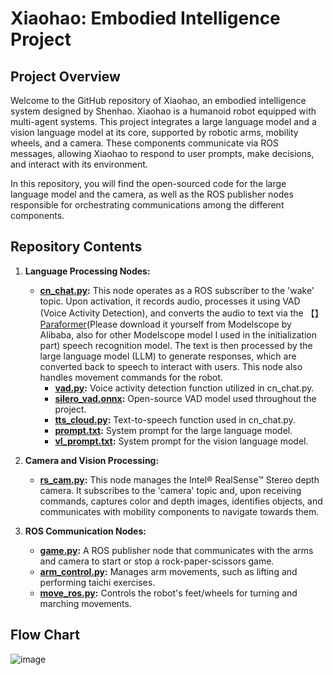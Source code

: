 # Xiaohao: Embodied Intelligence Project

## Project Overview
Welcome to the GitHub repository of Xiaohao, an embodied intelligence system designed by Shenhao. Xiaohao is a humanoid robot equipped with multi-agent systems. This project integrates a large language model and a vision language model at its core, supported by robotic arms, mobility wheels, and a camera. These components communicate via ROS messages, allowing Xiaohao to respond to user prompts, make decisions, and interact with its environment.<br>

In this repository, you will find the open-sourced code for the large language model and the camera, as well as the ROS publisher nodes responsible for orchestrating communications among the different components.

## Repository Contents
1. **Language Processing Nodes:**
   - **[cn_chat.py](https://github.com/charliezcr/Xiaohao/blob/main/cn_chat.py):** This node operates as a ROS subscriber to the 'wake' topic. Upon activation, it records audio, processes it using VAD (Voice Activity Detection), and converts the audio to text via the 【】[Paraformer](https://modelscope.cn/models/iic/speech_seaco_paraformer_large_asr_nat-zh-cn-16k-common-vocab8404-pytorch/summary)(Please download it yourself from Modelscope by Alibaba, also for other Modelscope model I used in the initialization part) speech recognition model. The text is then processed by the large language model (LLM) to generate responses, which are converted back to speech to interact with users. This node also handles movement commands for the robot.<br>
     - **[vad.py](https://github.com/charliezcr/Xiaohao/blob/main/vad.py):** Voice activity detection function utilized in cn_chat.py.<br>
     - **[silero_vad.onnx](https://github.com/charliezcr/Xiaohao/blob/main/silero_vad.onnx):** Open-source VAD model used throughout the project.<br>
     - **[tts_cloud.py](https://github.com/charliezcr/Xiaohao/blob/main/tts_cloud.py):** Text-to-speech function used in cn_chat.py.<br>
     - **[prompt.txt](https://github.com/charliezcr/Xiaohao/blob/main/prompt.txt):** System prompt for the large language model.<br>
     - **[vl_prompt.txt](https://github.com/charliezcr/Xiaohao/blob/main/vl_prompt.txt):** System prompt for the vision language model.

2. **Camera and Vision Processing:**
   - **[rs_cam.py](https://github.com/charliezcr/Xiaohao/blob/main/rs_cam.py):** This node manages the Intel® RealSense™ Stereo depth camera. It subscribes to the 'camera' topic and, upon receiving commands, captures color and depth images, identifies objects, and communicates with mobility components to navigate towards them.

3. **ROS Communication Nodes:**
   - **[game.py](https://github.com/charliezcr/Xiaohao/blob/main/game.py):** A ROS publisher node that communicates with the arms and camera to start or stop a rock-paper-scissors game.<br>
   - **[arm_control.py](https://github.com/charliezcr/Xiaohao/blob/main/arm_control.py):** Manages arm movements, such as lifting and performing taichi exercises.<br>
   - **[move_ros.py](https://github.com/charliezcr/Xiaohao/blob/main/move_ros.py):** Controls the robot's feet/wheels for turning and marching movements.

## Flow Chart

   ![image](https://github.com/charliezcr/Xiaohao/assets/48685281/260d725f-23eb-4b71-b490-533a100ef9d7)

